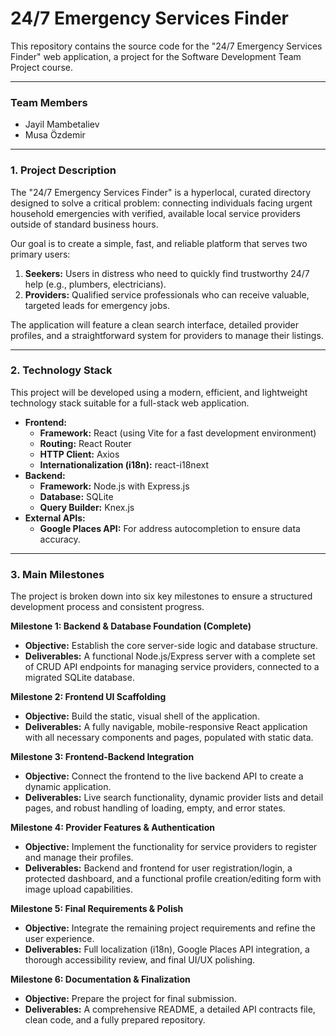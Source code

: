 # 24/7 Emergency Services Finder

This repository contains the source code for the "24/7 Emergency Services Finder" web application, a project for the Software Development Team Project course.

---

### **Team Members**

*   Jayil Mambetaliev
*   Musa Özdemir

---

### **1. Project Description**

The "24/7 Emergency Services Finder" is a hyperlocal, curated directory designed to solve a critical problem: connecting individuals facing urgent household emergencies with verified, available local service providers outside of standard business hours.

Our goal is to create a simple, fast, and reliable platform that serves two primary users:
1.  **Seekers:** Users in distress who need to quickly find trustworthy 24/7 help (e.g., plumbers, electricians).
2.  **Providers:** Qualified service professionals who can receive valuable, targeted leads for emergency jobs.

The application will feature a clean search interface, detailed provider profiles, and a straightforward system for providers to manage their listings.

---

### **2. Technology Stack**

This project will be developed using a modern, efficient, and lightweight technology stack suitable for a full-stack web application.

*   **Frontend:**
    *   **Framework:** React (using Vite for a fast development environment)
    *   **Routing:** React Router
    *   **HTTP Client:** Axios
    *   **Internationalization (i18n):** react-i18next
*   **Backend:**
    *   **Framework:** Node.js with Express.js
    *   **Database:** SQLite
    *   **Query Builder:** Knex.js
*   **External APIs:**
    *   **Google Places API:** For address autocompletion to ensure data accuracy.

---

### **3. Main Milestones**

The project is broken down into six key milestones to ensure a structured development process and consistent progress.

**Milestone 1: Backend & Database Foundation (Complete)**
*   **Objective:** Establish the core server-side logic and database structure.
*   **Deliverables:** A functional Node.js/Express server with a complete set of CRUD API endpoints for managing service providers, connected to a migrated SQLite database.

**Milestone 2: Frontend UI Scaffolding**
*   **Objective:** Build the static, visual shell of the application.
*   **Deliverables:** A fully navigable, mobile-responsive React application with all necessary components and pages, populated with static data.

**Milestone 3: Frontend-Backend Integration**
*   **Objective:** Connect the frontend to the live backend API to create a dynamic application.
*   **Deliverables:** Live search functionality, dynamic provider lists and detail pages, and robust handling of loading, empty, and error states.

**Milestone 4: Provider Features & Authentication**
*   **Objective:** Implement the functionality for service providers to register and manage their profiles.
*   **Deliverables:** Backend and frontend for user registration/login, a protected dashboard, and a functional profile creation/editing form with image upload capabilities.

**Milestone 5: Final Requirements & Polish**
*   **Objective:** Integrate the remaining project requirements and refine the user experience.
*   **Deliverables:** Full localization (i18n), Google Places API integration, a thorough accessibility review, and final UI/UX polishing.

**Milestone 6: Documentation & Finalization**
*   **Objective:** Prepare the project for final submission.
*   **Deliverables:** A comprehensive README, a detailed API contracts file, clean code, and a fully prepared repository.